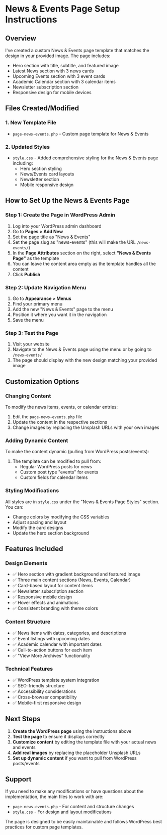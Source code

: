 # News & Events Page Setup Instructions

## Overview
I've created a custom News & Events page template that matches the design in your provided image. The page includes:

- Hero section with title, subtitle, and featured image
- Latest News section with 3 news cards
- Upcoming Events section with 3 event cards  
- Academic Calendar section with 3 calendar items
- Newsletter subscription section
- Responsive design for mobile devices

## Files Created/Modified

### 1. New Template File
- `page-news-events.php` - Custom page template for News & Events

### 2. Updated Styles
- `style.css` - Added comprehensive styling for the News & Events page including:
  - Hero section styling
  - News/Events card layouts
  - Newsletter section
  - Mobile responsive design

## How to Set Up the News & Events Page

### Step 1: Create the Page in WordPress Admin
1. Log into your WordPress admin dashboard
2. Go to **Pages > Add New**
3. Set the page title as "News & Events"
4. Set the page slug as "news-events" (this will make the URL `/news-events/`)
5. In the **Page Attributes** section on the right, select **"News & Events Page"** as the template
6. You can leave the content area empty as the template handles all the content
7. Click **Publish**

### Step 2: Update Navigation Menu
1. Go to **Appearance > Menus**
2. Find your primary menu
3. Add the new "News & Events" page to the menu
4. Position it where you want it in the navigation
5. Save the menu

### Step 3: Test the Page
1. Visit your website
2. Navigate to the News & Events page using the menu or by going to `/news-events/`
3. The page should display with the new design matching your provided image

## Customization Options

### Changing Content
To modify the news items, events, or calendar entries:
1. Edit the `page-news-events.php` file
2. Update the content in the respective sections
3. Change images by replacing the Unsplash URLs with your own images

### Adding Dynamic Content
To make the content dynamic (pulling from WordPress posts/events):
1. The template can be modified to pull from:
   - Regular WordPress posts for news
   - Custom post type "events" for events
   - Custom fields for calendar items

### Styling Modifications
All styles are in `style.css` under the "News & Events Page Styles" section. You can:
- Change colors by modifying the CSS variables
- Adjust spacing and layout
- Modify the card designs
- Update the hero section background

## Features Included

### Design Elements
- ✅ Hero section with gradient background and featured image
- ✅ Three main content sections (News, Events, Calendar)
- ✅ Card-based layout for content items
- ✅ Newsletter subscription section
- ✅ Responsive mobile design
- ✅ Hover effects and animations
- ✅ Consistent branding with theme colors

### Content Structure
- ✅ News items with dates, categories, and descriptions
- ✅ Event listings with upcoming dates
- ✅ Academic calendar with important dates
- ✅ Call-to-action buttons for each item
- ✅ "View More Archives" functionality

### Technical Features
- ✅ WordPress template system integration
- ✅ SEO-friendly structure
- ✅ Accessibility considerations
- ✅ Cross-browser compatibility
- ✅ Mobile-first responsive design

## Next Steps

1. **Create the WordPress page** using the instructions above
2. **Test the page** to ensure it displays correctly
3. **Customize content** by editing the template file with your actual news and events
4. **Add real images** by replacing the placeholder Unsplash URLs
5. **Set up dynamic content** if you want to pull from WordPress posts/events

## Support

If you need to make any modifications or have questions about the implementation, the main files to work with are:
- `page-news-events.php` - For content and structure changes
- `style.css` - For design and layout modifications

The page is designed to be easily maintainable and follows WordPress best practices for custom page templates.
